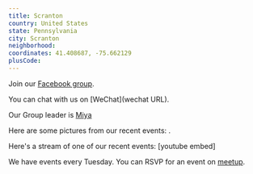 ```yaml
---
title: Scranton
country: United States
state: Pennsylvania
city: Scranton
neighborhood: 
coordinates: 41.408687, -75.662129
plusCode:
---
```

Join our [Facebook group](https://www.facebook.com/groups/free.code.camp.scranton).

You can chat with us on [WeChat](wechat URL).

Our Group leader is [Miya](freecodecamp.org/miya)

Here are some pictures from our recent events:
![]().

Here's a stream of one of our recent events:
[youtube embed]

We have events every Tuesday. You can RSVP for an event on [meetup](meetupurl).
